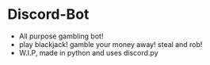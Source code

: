 # Discord-Bot
* All purpose gambling bot!
* play blackjack! gamble your money away! steal and rob!
* W.I.P, made in python and uses discord.py
